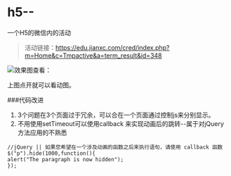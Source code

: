 # h5--
一个H5的微信内的活动
>活动链接：https://edu.jianxc.com/cred/index.php?m=Home&c=Tmpactive&a=term_result&id=348

![效果图查看：](http://p52hnvln4.bkt.clouddn.com/Animation.gif)

上图点开就可以看动图。

###代码改进

1. 3个问题在3个页面过于冗余，可以合在一个页面通过控制js来分别显示。
2. 不用使用setTimeout可以使用callback 来实现动画后的跳转--属于对jQuery方法应用的不熟悉
```
//jQuery || 如果您希望在一个涉及动画的函数之后来执行语句，请使用 callback 函数
$("p").hide(1000,function(){
alert("The paragraph is now hidden");
});
```
